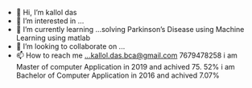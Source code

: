 - 👋 Hi, I’m kallol das
- 👀 I’m interested in ...
- 🌱 I’m currently learning ...solving Parkinson’s Disease using Machine Learning using matlab
- 💞️ I’m looking to collaborate on ...
- 📫 How to reach me ...kallol.das.bca@gmail.com
   7679478258
i am Master of computer Application in 2019 and achived 75.
52%
i am Bachelor of Computer Application in 2016 and achived 7.07%
<!---
kalloldas1995/kalloldas1995 is a ✨ special ✨ repository because its `README.md` (this file) appears on your GitHub profile.
You can click the Preview link to take a look at your changes.
--->
